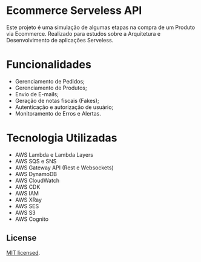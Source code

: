 # Ecommerce Serveless API
Este projeto é uma simulação de algumas etapas na compra de um Produto via Ecommerce. Realizado para estudos sobre a Arquitetura e Desenvolvimento de aplicações Serveless.

# Funcionalidades
- Gerenciamento de Pedidos;
- Gerenciamento de Produtos;
- Envio de E-mails;
- Geração de notas fiscais (Fakes);
- Autenticação e autorização de usuário;
- Monitoramento de Erros e Alertas.

# Tecnologia Utilizadas
- AWS Lambda e Lambda Layers
- AWS SQS e SNS
- AWS Gateway API (Rest e Websockets)
- AWS DynamoDB
- AWS CloudWatch
- AWS CDK
- AWS IAM
- AWS XRay
- AWS SES
- AWS S3
- AWS Cognito

## License
[MIT licensed](LICENSE).
